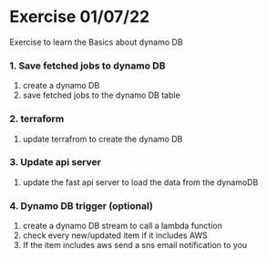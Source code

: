 # Exercise 01/07/22

Exercise to learn the Basics about dynamo DB

### 1. Save fetched jobs to dynamo DB
1. create a dynamo DB
1. save fetched jobs to the dynamo DB table


### 2. terraform 
1. update terrafrom to create the dynamo DB

### 3. Update api server 
1. update the fast api server to load the data from the dynamoDB

### 4. Dynamo DB trigger (optional)
1. create a dynamo DB stream to call a lambda function
1. check every new/updated item if it includes AWS
1. If the item includes aws send a sns email notification to you
